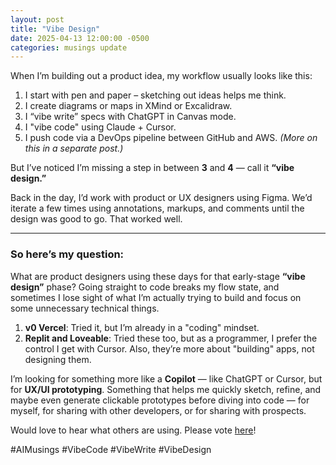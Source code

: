 ```yaml
---
layout: post
title: "Vibe Design"
date: 2025-04-13 12:00:00 -0500
categories: musings update
---
```


When I’m building out a product idea, my workflow usually looks like this:

1. I start with pen and paper – sketching out ideas helps me think.
2. I create diagrams or maps in XMind or Excalidraw.
3. I “vibe write” specs with ChatGPT in Canvas mode.
4. I "vibe code" using Claude + Cursor. 
5. I push code via a DevOps pipeline between GitHub and AWS. *(More on this in a separate post.)*

But I’ve noticed I’m missing a step in between **3** and **4** — call it **“vibe design.”**

Back in the day, I’d work with product or UX designers using Figma. We’d iterate a few times using annotations, markups, and comments until the design was good to go. That worked well.

---

### So here’s my question:

What are product designers using these days for that early-stage **“vibe design”** phase? Going straight to code breaks my flow state, and sometimes I lose sight of what I’m actually trying to build and focus on some unnecessary technical things.

1. **v0 Vercel**: Tried it, but I’m already in a "coding" mindset.
2. **Replit and Loveable**: Tried these too, but as a programmer, I prefer the control I get with Cursor. Also, they’re more about "building" apps, not designing them.

I’m looking for something more like a **Copilot** — like ChatGPT or Cursor, but for **UX/UI prototyping**. Something that helps me quickly sketch, refine, and maybe even generate clickable prototypes before diving into code — for myself, for sharing with other developers, or for sharing with prospects.

Would love to hear what others are using. Please vote [here](https://www.linkedin.com/feed/update/urn:li:activity:7317187987115552769/)!

#AIMusings #VibeCode #VibeWrite #VibeDesign
